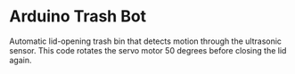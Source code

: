 # Arduino Trash Bot

Automatic lid-opening trash bin that detects motion through the ultrasonic sensor. This code rotates the servo motor 50 degrees before closing the lid again.
